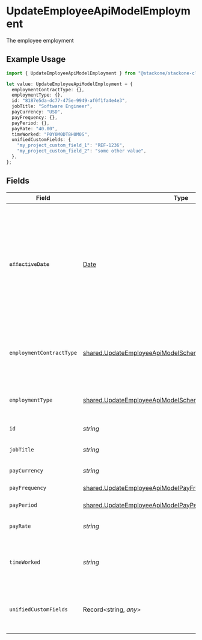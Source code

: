 # UpdateEmployeeApiModelEmployment

The employee employment

## Example Usage

```typescript
import { UpdateEmployeeApiModelEmployment } from "@stackone/stackone-client-ts/sdk/models/shared";

let value: UpdateEmployeeApiModelEmployment = {
  employmentContractType: {},
  employmentType: {},
  id: "8187e5da-dc77-475e-9949-af0f1fa4e4e3",
  jobTitle: "Software Engineer",
  payCurrency: "USD",
  payFrequency: {},
  payPeriod: {},
  payRate: "40.00",
  timeWorked: "P0Y0M0DT8H0M0S",
  unifiedCustomFields: {
    "my_project_custom_field_1": "REF-1236",
    "my_project_custom_field_2": "some other value",
  },
};
```

## Fields

| Field                                                                                                                                                                  | Type                                                                                                                                                                   | Required                                                                                                                                                               | Description                                                                                                                                                            | Example                                                                                                                                                                |
| ---------------------------------------------------------------------------------------------------------------------------------------------------------------------- | ---------------------------------------------------------------------------------------------------------------------------------------------------------------------- | ---------------------------------------------------------------------------------------------------------------------------------------------------------------------- | ---------------------------------------------------------------------------------------------------------------------------------------------------------------------- | ---------------------------------------------------------------------------------------------------------------------------------------------------------------------- |
| ~~`effectiveDate`~~                                                                                                                                                    | [Date](https://developer.mozilla.org/en-US/docs/Web/JavaScript/Reference/Global_Objects/Date)                                                                          | :heavy_minus_sign:                                                                                                                                                     | : warning: ** DEPRECATED **: This will be removed in a future release, please migrate away from it as soon as possible.<br/><br/>The effective date of the employment contract | 2021-01-01T01:01:01.000Z                                                                                                                                               |
| `employmentContractType`                                                                                                                                               | [shared.UpdateEmployeeApiModelSchemasEmploymentContractType](../../../sdk/models/shared/updateemployeeapimodelschemasemploymentcontracttype.md)                        | :heavy_minus_sign:                                                                                                                                                     | The employment work schedule type (e.g., full-time, part-time)                                                                                                         | full_time                                                                                                                                                              |
| `employmentType`                                                                                                                                                       | [shared.UpdateEmployeeApiModelSchemasEmploymentType](../../../sdk/models/shared/updateemployeeapimodelschemasemploymenttype.md)                                        | :heavy_minus_sign:                                                                                                                                                     | The type of employment (e.g., contractor, permanent)                                                                                                                   | permanent                                                                                                                                                              |
| `id`                                                                                                                                                                   | *string*                                                                                                                                                               | :heavy_minus_sign:                                                                                                                                                     | Unique identifier                                                                                                                                                      | 8187e5da-dc77-475e-9949-af0f1fa4e4e3                                                                                                                                   |
| `jobTitle`                                                                                                                                                             | *string*                                                                                                                                                               | :heavy_minus_sign:                                                                                                                                                     | The job title of the employee                                                                                                                                          | Software Engineer                                                                                                                                                      |
| `payCurrency`                                                                                                                                                          | *string*                                                                                                                                                               | :heavy_minus_sign:                                                                                                                                                     | The currency used for pay                                                                                                                                              | USD                                                                                                                                                                    |
| `payFrequency`                                                                                                                                                         | [shared.UpdateEmployeeApiModelPayFrequency](../../../sdk/models/shared/updateemployeeapimodelpayfrequency.md)                                                          | :heavy_minus_sign:                                                                                                                                                     | The pay frequency                                                                                                                                                      | hourly                                                                                                                                                                 |
| `payPeriod`                                                                                                                                                            | [shared.UpdateEmployeeApiModelPayPeriod](../../../sdk/models/shared/updateemployeeapimodelpayperiod.md)                                                                | :heavy_minus_sign:                                                                                                                                                     | The pay period                                                                                                                                                         | monthly                                                                                                                                                                |
| `payRate`                                                                                                                                                              | *string*                                                                                                                                                               | :heavy_minus_sign:                                                                                                                                                     | The pay rate for the employee                                                                                                                                          | 40.00                                                                                                                                                                  |
| `timeWorked`                                                                                                                                                           | *string*                                                                                                                                                               | :heavy_minus_sign:                                                                                                                                                     | The time worked for the employee in ISO 8601 duration format                                                                                                           | P0Y0M0DT8H0M0S                                                                                                                                                         |
| `unifiedCustomFields`                                                                                                                                                  | Record<string, *any*>                                                                                                                                                  | :heavy_minus_sign:                                                                                                                                                     | Custom Unified Fields configured in your StackOne project                                                                                                              | {<br/>"my_project_custom_field_1": "REF-1236",<br/>"my_project_custom_field_2": "some other value"<br/>}                                                               |